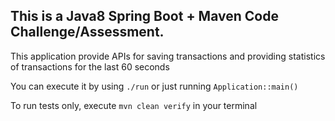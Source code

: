 ## This is a Java8 Spring Boot + Maven Code Challenge/Assessment.

This application provide APIs for saving transactions and providing statistics of transactions for the last 60 seconds

You can execute it by using `./run` or just running `Application::main()`

To run tests only, execute `mvn clean verify` in your terminal



